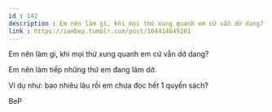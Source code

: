 ```yaml
---
id : 142
description : Em nên làm gì, khi mọi thứ xung quanh em cứ vẫn dở dang?
link : https://iambep.tumblr.com/post/164414649281
---
```


Em nên làm gì, khi mọi thứ xung quanh em cứ vẫn dở dang?

Em nên làm tiếp những thứ em đang làm dở.

Ví dụ như: bao nhiêu lâu rồi em chưa đọc hết 1 quyển sách?

BeP